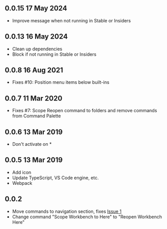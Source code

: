 
## 0.0.15 17 May 2024
* Improve message when not running in Stable or Insiders

## 0.0.13 16 May 2024
* Clean up dependencies
* Block if not running in Stable or Insiders

## 0.0.8 16 Aug 2021
* Fixes #10: Position menu items below built-ins

## 0.0.7 11 Mar 2020
* Fixes #7: Scope Reopen command to folders and remove commands from Command Palette

## 0.0.6 13 Mar 2019
* Don't activate on *

## 0.0.5 13 Mar 2019
* Add icon
* Update TypeScript, VS Code engine, etc.
* Webpack

## 0.0.2 
* Move commands to navigation section, fixes [Issue 1](https://github.com/chrisdias/vscode-opennewinstance/issues/1)
* Change command "Scope Workbench to Here" to "Reopen Workbench Here"